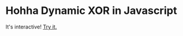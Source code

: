 # Hohha Dynamic XOR in Javascript

It's interactive! [Try it.](https://rawgit.com/ed770878/hohha-js/master/index.html)
